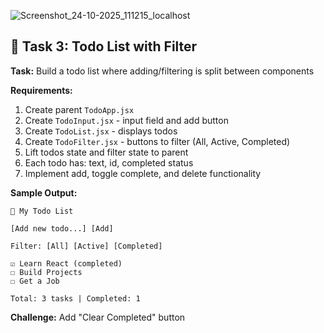 ![Screenshot_24-10-2025_111215_localhost](https://github.com/user-attachments/assets/86f164ec-4b3d-40a8-9613-e45236c71819)



## 🎯 Task 3: Todo List with Filter

**Task:** Build a todo list where adding/filtering is split between components

**Requirements:**
1. Create parent `TodoApp.jsx`
2. Create `TodoInput.jsx` - input field and add button
3. Create `TodoList.jsx` - displays todos
4. Create `TodoFilter.jsx` - buttons to filter (All, Active, Completed)
5. Lift todos state and filter state to parent
6. Each todo has: text, id, completed status
7. Implement add, toggle complete, and delete functionality

**Sample Output:**
```
📝 My Todo List

[Add new todo...] [Add]

Filter: [All] [Active] [Completed]

☑ Learn React (completed)
☐ Build Projects
☐ Get a Job

Total: 3 tasks | Completed: 1
```

**Challenge:** Add "Clear Completed" button
